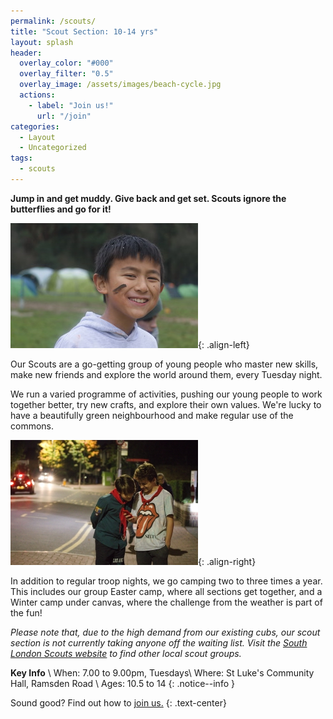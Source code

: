 ```yaml
---
permalink: /scouts/
title: "Scout Section: 10-14 yrs"
layout: splash
header:
  overlay_color: "#000"
  overlay_filter: "0.5"
  overlay_image: /assets/images/beach-cycle.jpg
  actions:
    - label: "Join us!"
      url: "/join"
categories:
  - Layout
  - Uncategorized
tags:
  - scouts
---
```


**Jump in and get muddy. Give back and get set. Scouts ignore the butterflies and go for it!**

![Happy Scout on camp](/assets/images/IMG_8627_300x200.jpg){: .align-left}

Our Scouts are a go-getting group of young people who master new skills, make new friends and explore the world around them, every Tuesday night. 

We run a varied programme of activities, pushing our young people to work together better, try new crafts, and explore their own values. We're lucky to have a beautifully green neighbourhood and make regular use of the commons.

![Scouts out Geocaching using a smartphone](/assets/images/IMG_7087_300x200.jpg){: .align-right}

In addition to regular troop nights, we go camping two to three times a year. This includes our group Easter camp, where all sections get together, and a Winter camp under canvas, where the challenge from the weather is part of the fun!

_Please note that, due to the high demand from our existing cubs, our scout section is not currently taking anyone off the waiting list. Visit the [South London Scouts website](https://join.southlondonscouts.org.uk/) to find other local scout groups._

**Key Info** \\
When: 7.00 to 9.00pm, Tuesdays\\
Where: St Luke's Community Hall, Ramsden Road \\
Ages: 10.5 to 14
{: .notice--info }

Sound good? Find out how to <a href="../join" class="btn btn--success">join us.</a>
{: .text-center}